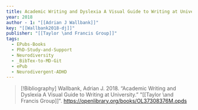 ```yaml
---
title: Academic Writing and Dyslexia A Visual Guide to Writing at University
year: 2018
author - 1: "[[Adrian J Wallbank]]"
key: "[[Wallbank2018-dj]]"
publisher: "[[Taylor \and Francis Group]]"
tags:
  - EPubs-Books
  - PhD-Study-and-Support
  - Neurodiversity
  - _BibTex-to-MD-Git
  - ePub
  - Neurodivergent-ADHD
---
```


> [!Bibliography]
> Wallbank, Adrian J. 2018. “Academic Writing and Dyslexia A Visual Guide to Writing at University.” "[[Taylor \and Francis Group]]". https://openlibrary.org/books/OL37308376M.opds